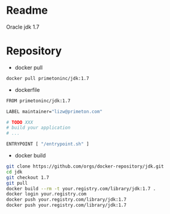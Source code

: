 # Readme

Oracle jdk 1.7

# Repository

- docker pull

```bash
docker pull primetoninc/jdk:1.7
```
  
- dockerfile

```bash
FROM primetoninc/jdk:1.7

LABEL maintainer="lizw@primeton.com"

# TODO XXX
# build your application
# ...

ENTRYPOINT [ "/entrypoint.sh" ]
```
  
- docker build

```bash
git clone https://github.com/orgs/docker-repository/jdk.git
cd jdk
git checkout 1.7
git pull
docker build --rm -t your.registry.com/library/jdk:1.7 .
docker login your.registry.com
docker push your.registry.com/library/jdk:1.7
docker push your.registry.com/library/jdk:1.7
```